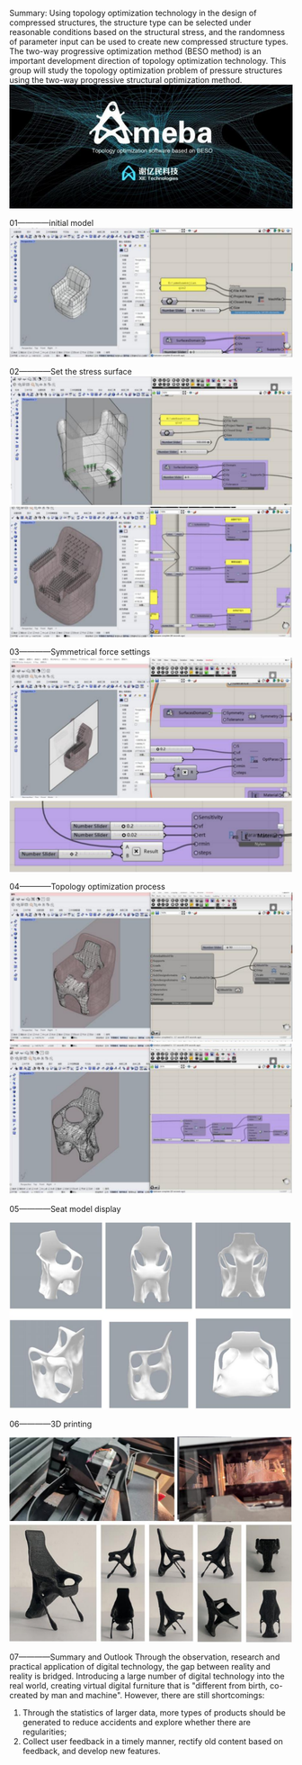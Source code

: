  
Summary:  Using topology optimization technology in the design of compressed structures, the structure type can be selected under reasonable conditions based on the structural stress, and the randomness of parameter input can be used to create new compressed structure types. The two-way progressive optimization method (BESO method) is an important development direction of topology optimization technology. This group will study the topology optimization problem of pressure structures using the two-way progressive structural optimization method.
![image](https://github.com/Cubeengineer/01_grasshopper/blob/main/image/VMP9%248E2F7%7B27%5B%60VM%7B%5B%40NMU.png)

01————initial model
![image](https://github.com/Cubeengineer/01_grasshopper/blob/main/image/1.png)

02————Set the stress surface
![image](https://github.com/Cubeengineer/01_grasshopper/blob/main/image/2.png)
![image](https://github.com/Cubeengineer/01_grasshopper/blob/main/image/4.png)

03————Symmetrical force settings
![image](https://github.com/Cubeengineer/01_grasshopper/blob/main/image/5.png)
![image](https://github.com/Cubeengineer/01_grasshopper/blob/main/image/6.png)

04————Topology optimization process
![image](https://github.com/Cubeengineer/01_grasshopper/blob/main/image/7.png)
![image](https://github.com/Cubeengineer/01_grasshopper/blob/main/image/8.png)

05————Seat model display

![image](https://github.com/Cubeengineer/01_grasshopper/blob/main/image/9.png)

06————3D printing

![image](https://github.com/Cubeengineer/01_grasshopper/blob/main/image/10.png)


07————Summary and Outlook
Through the observation, research and practical application of digital technology, the gap between reality and reality is bridged. Introducing a large number of digital technology into the real world, creating virtual digital furniture that is "different from birth, co-created by man and machine".
However, there are still shortcomings:
1. Through the statistics of larger data, more types of products should be generated to reduce accidents and explore whether there are regularities;
2. Collect user feedback in a timely manner, rectify old content based on feedback, and develop new features.

